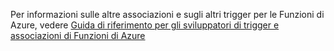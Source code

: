 Per informazioni sulle altre associazioni e sugli altri trigger per le Funzioni di Azure, vedere [Guida di riferimento per gli sviluppatori di trigger e associazioni di Funzioni di Azure](../articles/azure-functions/functions-triggers-bindings.md)


